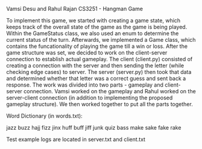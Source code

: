 Vamsi Desu and Rahul Rajan 
CS3251 - Hangman Game

To implement this game, we started with creating a game state, which keeps track of the overall state of the game as the game is being played. Within the GameStatus class, 
we also used an enum to determine the current status of the turn. Afterwards, we implemented a Game class, which contains the funcationality of playing the game till a win or loss. After the game structure was set, we decided to work on the client-server connection to establish actual gameplay. The client (client.py) consisted of creating a connection with the server and then sending the letter (while checking edge cases) to server. The server (server.py) then took that data and determined whether that letter was a correct guess and sent back a response. The work was divided into two parts - gameplay and client-server connection. Vamsi worked on the gameplay and Rahul worked on the server-client connection (in addition to implementing the proposed gameplay structure). We then worked together to put all the parts together. 

Word Dictionary (in words.txt):

jazz
buzz
hajj
fizz
jinx
huff
buff
jiff
junk
quiz
bass
make
sake
fake
rake

Test example logs are located in server.txt and client.txt




